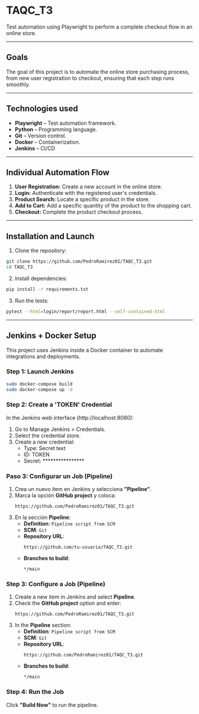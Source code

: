 # TAQC_T3

Test automation using Playwright to perform a complete checkout flow in an online store.

---

## Goals

The goal of this project is to automate the online store purchasing process, from new user registration to checkout, ensuring that each step runs smoothly.

---

## Technologies used

- **Playwright** – Test automation framework.
- **Python** – Programming language.
- **Git** – Version control.
- **Docker** – Containerization.
- **Jenkins** – CI/CD

---

## Individual Automation Flow

1. **User Registration:** Create a new account in the online store.
2. **Login:** Authenticate with the registered user's credentials.
3. **Product Search:** Locate a specific product in the store.
4. **Add to Cart:** Add a specific quantity of the product to the shopping cart.
5. **Checkout:** Complete the product checkout process.

---

## Installation and Launch

1. Clone the repository:

```bash
git clone https://github.com/PedroRamirez01/TAQC_T3.git
cd TAQC_T3
```

2. Install dependencies:

```bash
pip install -r requirements.txt
```

3. Run the tests:

```bash
pytest --html=login/report/report.html --self-contained-html
```

---

## Jenkins + Docker Setup

This project uses Jenkins inside a Docker container to automate integrations and deployments.

### Step 1: Launch Jenkins

```bash
sudo docker-compose build
sudo docker-compose up -d
```

### Step 2: Create a 'TOKEN' Credential

In the Jenkins web interface (http://localhost:8080):

1. Go to Manage Jenkins > Credentials.
2. Select the credential store.
3. Create a new credential:
   - Type: Secret text
   - ID: TOKEN
   - Secret: ****************

### Paso 3: Configurar un Job (Pipeline)

1. Crea un nuevo ítem en Jenkins y selecciona **"Pipeline"**.
2. Marca la opción **GitHub project** y coloca:
   ```
   https://github.com/PedroRamirez01/TAQC_T3.git
   ```
3. En la sección **Pipeline**:
   - **Definition**: `Pipeline script from SCM`
   - **SCM**: `Git`
   - **Repository URL**:
     ```
     https://github.com/tu-usuario/TAQC_T3.git
     ```
   - **Branches to build**:
     ```
     */main
     ```

### Step 3: Configure a Job (Pipeline)

1. Create a new item in Jenkins and select **Pipeline**.
2. Check the **GitHub project** option and enter:
   ```
   https://github.com/PedroRamirez01/TAQC_T3.git
   ```
3. In the **Pipeline** section:
   - **Definition**: `Pipeline script from SCM`
   - **SCM**: `Git`
   - **Repository URL**:
      ```
      https://github.com/PedroRamirez01/TAQC_T3.git
      ```
   - **Branches to build**:
      ```
      */main
      ```

### Step 4: Run the Job

Click **"Build Now"** to run the pipeline.

